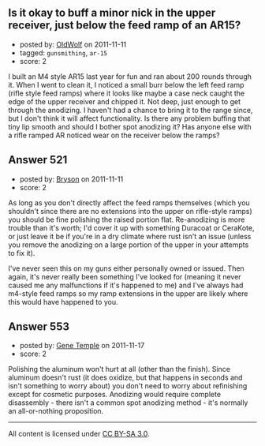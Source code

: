 ## Is it okay to buff a minor nick in the upper receiver, just below the feed ramp of an AR15?

- posted by: [OldWolf](https://stackexchange.com/users/-1/111-oldwolf) on 2011-11-11
- tagged: `gunsmithing`, `ar-15`
- score: 2

I built an M4 style AR15 last year for fun and ran about 200 rounds through it. When I went to clean it, I noticed a small burr below the left feed ramp (rifle style feed ramps) where it looks like maybe a case neck caught the edge of the upper receiver and chipped it. Not deep, just enough to get through the anodizing. I haven't had a chance to bring it to the range since, but I don't think it will affect functionality. Is there any problem buffing that tiny lip smooth and should I bother spot anodizing it? Has anyone else with a rifle ramped AR noticed wear on the receiver below the ramps?


## Answer 521

- posted by: [Bryson](https://stackexchange.com/users/-1/32-bryson) on 2011-11-11
- score: 2

As long as you don't directly affect the feed ramps themselves (which you shouldn't since there are no extensions into the upper on rifle-style ramps) you should be fine polishing the raised portion flat. Re-anodizing is more trouble than it's worth; I'd cover it up with something Duracoat or CeraKote, or just leave it be if you're in a dry climate where rust isn't an issue (unless you remove the anodizing on a large portion of the upper in your attempts to fix it).

I've never seen this on my guns either personally owned or issued. Then again, it's never really been something I've looked for (meaning it never caused me any malfunctions if it's happened to me) and I've always had m4-style feed ramps so my ramp extensions in the upper are likely where this would have happened to you.


## Answer 553

- posted by: [Gene Temple](https://stackexchange.com/users/-1/254-gene-temple) on 2011-11-17
- score: 2

Polishing the aluminum won't hurt at all (other than the finish).  Since aluminum doesn't rust (it does oxidize, but that happens in seconds and isn't something to worry about) you don't need to worry about refinishing except for cosmetic purposes.  Anodizing would require complete disassembly - there isn't a common spot anodizing method - it's normally an all-or-nothing proposition.



---

All content is licensed under [CC BY-SA 3.0](https://creativecommons.org/licenses/by-sa/3.0/).
